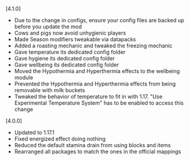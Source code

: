 [4.1.0]
- Due to the change in configs, ensure your config files are backed up before you update the mod
- Cows and pigs now avoid unhygienic players
- Made Season modifiers tweakable via datapacks
- Added a roasting mechanic and tweaked the freezing mechanic
- Gave temperature its dedicated config folder
- Gave hygiene its dedicated config folder
- Gave wellbeing its dedicated config folder
- Moved the Hypothermia and Hyperthermia effects to the wellbeing module
- Prevented the Hypothermia and Hyperthermia effects from being removable with milk buckets
- Tweaked the behavior of temperature to fit in with 1.17. "Use Experimental Temperature System" has to be enabled to access this change

[4.0.0]
- Updated to 1.17.1
- Fixed energized effect doing nothing
- Reduced the default stamina drain from using blocks and items
- Rearranged all packages to match the ones in the official mappings